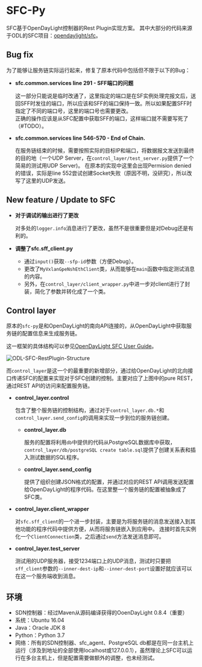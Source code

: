 # SFC-Py

SFC基于OpenDayLight控制器的Rest Plugin实现方案。
其中大部分的代码来源于ODL的SFC项目：[opendaylight/sfc](https://github.com/opendaylight/sfc)。

## Bug fix

为了能够让服务链实际运行起来，修复了原本代码中包括但不限于以下的Bug：

- **sfc.common.services line 291 - SFF端口的问题**

    这一部分只能说是临时改通了，这里指定的端口是在SF实例处理完报文后，送回SFF时发往的端口，所以应该和SFF的端口保持一致。所以如果配置SFF时指定了不同的端口号，这里的端口号也需要更改。  
    正确的操作应该是从SFC配置中获取SFF的端口，这样端口就不需要写死了（#TODO）。

- **sfc.common.services line 546-570 - End of Chain.**
  
    在服务链结束的时候，需要按照实际的目标IP和端口，将数据报文发送到最终的目的地（一个UDP Server，在`control_layer/test_server.py`提供了一个简易的测试用UDP Server)。
    在原本的实现中这里会出现Permision denied的错误，实际是line 552尝试创建Socket失败（原因不明，没研究），所以改写了这里的UDP发送。

## New feature / Update to SFC

- **对于调试的输出进行了更改**

    对多处的`logger.info`消息进行了更改，虽然不是很重要但是对Debug还是有利的。

- **调整了sfc.sff_client.py**
  
  - 通过`input()`获取`--sfp-id`参数（方便Debug）。
  - 更改了`MyVxlanGpeNshEthClient`类，从而能够在`main`函数中指定测试消息的内容。  
  - 另外，在`control_layer/client_wrapper.py`中进一步对client进行了封装，简化了参数并转化成了一个类。

## Control layer

原本的`sfc-py`是和OpenDayLight的南向API连接的，从OpenDayLight中获取服务链的配置信息来生成服务链。

这一框架的具体结构可以参见[OpenDayLight SFC User Guide](https://docs.opendaylight.org/projects/sfc/en/latest/user-guide.html#)。

![ODL-SFC-RestPlugin-Structure](https://docs.opendaylight.org/projects/sfc/en/latest/_images/sb-rest-architecture-user.png)

而`control_layer`是这一个的最重要的新增部分，通过给OpenDayLight的北向接口传递SFC的配置来实现对于SFC创建的控制。主要对应了上图中的pure REST，通过REST API的访问来配置服务链。  

- **control_layer.control**

    包含了整个服务链的控制结构，通过对于`control_layer.db.*`和`control_layer.send_config`的调用来实现一步到位的服务链创建。

  - **control_layer.db**

    服务的配置将利用`db`中提供的代码从PostgreSQL数据库中获取，`control_layer/db/postgreSQL create table.sql`提供了创建关系表和插入测试数据的SQL程序。  

  - **control_layer.send_config**

    提供了组织创建JSON格式的配置，并通过对应的REST API调用发送配置给OpenDayLight的程序代码。在这里整一个服务链的配置被抽象成了SFC类。

- **control_layer.client_wrapper**

    对`sfc.sff_client`的一个进一步封装，主要是为将服务链的消息发送接入到其他功能的程序代码中提供方便，从而将服务链嵌入到应用中。
    连接时首先实例化一个`ClientConnection`类，之后通过`send`方法发送消息即可。

- **control_layer.test_server**

    测试用的UDP服务器，接受1234端口上的UDP消息，测试时只要把`sff_client`参数的`--inner-dest-ip`和`--inner-dest-port`设置好就应该可以在这一个服务端收到消息。

## 环境

- SDN控制器：经过Maven从源码编译获得的OoenDayLight 0.8.4（重要）
- 系统：Ubuntu 16.04
- Java：Oracle JDK 8
- Python：Python 3.7
- 网络：所有的SDN控制器、sfc_agent、PostgreSQL db都是在同一台主机上运行（涉及到地址的全部使用localhost或127.0.0.1），虽然理论上SFC可以运行在多台主机上，但是配置需要做额外的调整，也未经测试。
